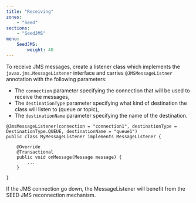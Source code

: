 ```yaml
---
title: "Receiving"
zones:
    - "Seed"
sections:
    - "SeedJMS"
menu:
    SeedJMS:
        weight: 40
---
```


To receive JMS messages, create a listener class which implements the `javax.jms.MessageListener` interface and carries `@JMSMessageListner` annotation with the following parameters:

* The `connection` parameter specifying the connection that will be used to receive the messages,
* The `destinationType` parameter specifying what kind of destination the class will listen to (queue or topic),
* The `destinationName` parameter specifying the name of the destination.

```
@JmsMessageListener(connection = "connection1", destinationType = DestinationType.QUEUE, destinationName = "queue1")
public class MyMessageListener implements MessageListener {

    @Override
    @Transactional
    public void onMessage(Message message) {
        ...
    }

}
```

<div class="callout callout-info">
If the JMS connection go down, the MessageListener will benefit from the SEED JMS reconnection mechanism.
</div>

